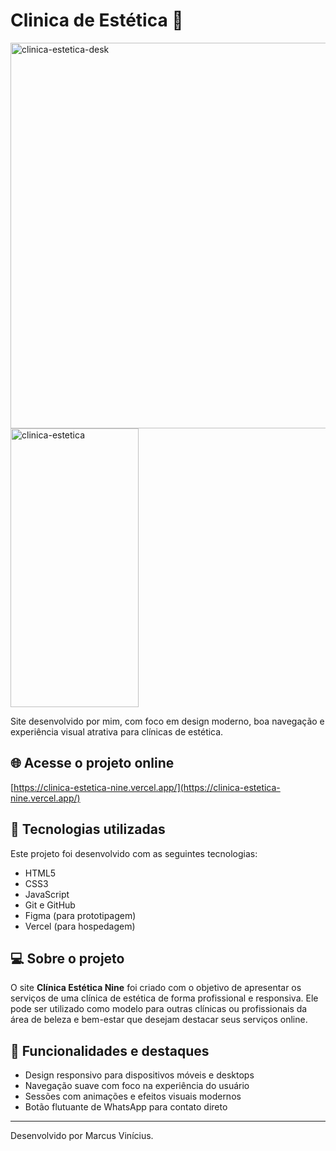 # Clinica de Estética 💄

<img width="1352" height="617" alt="clinica-estetica-desk" src="https://github.com/user-attachments/assets/08d7687b-3056-46d8-8c8b-17833c6e1fc8" />

<img width="205" height="446" alt="clinica-estetica" src="https://github.com/user-attachments/assets/9abca306-99bd-46cf-8aad-97aec281e894" />

Site desenvolvido por mim, com foco em design moderno, boa navegação e experiência visual atrativa para clínicas de estética.

## 🌐 Acesse o projeto online
[https://clinica-estetica-nine.vercel.app/](https://clinica-estetica-nine.vercel.app/)

## 🚀 Tecnologias utilizadas
Este projeto foi desenvolvido com as seguintes tecnologias:

- HTML5
- CSS3
- JavaScript
- Git e GitHub
- Figma (para prototipagem)
- Vercel (para hospedagem)

## 💻 Sobre o projeto
O site **Clínica Estética Nine** foi criado com o objetivo de apresentar os serviços de uma clínica de estética de forma profissional e responsiva. Ele pode ser utilizado como modelo para outras clínicas ou profissionais da área de beleza e bem-estar que desejam destacar seus serviços online.

## 📱 Funcionalidades e destaques
- Design responsivo para dispositivos móveis e desktops
- Navegação suave com foco na experiência do usuário
- Sessões com animações e efeitos visuais modernos
- Botão flutuante de WhatsApp para contato direto

---

Desenvolvido por Marcus Vinícius.
